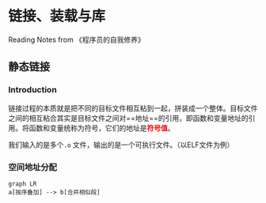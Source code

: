 # 链接、装载与库

Reading Notes from 《程序员的自我修养》



## 静态链接

### Introduction

链接过程的本质就是把不同的目标文件相互粘到一起，拼装成一个整体。目标文件之间的相互粘合其实是目标文件之间对==地址==的引用，即函数和变量地址的引用。将函数和变量统称为符号，它们的地址是<font color = red><B>符号值</B></font>。



我们输入的是多个`.o` 文件，输出的是一个可执行文件。（以ELF文件为例）



### 空间地址分配

```mermaid
graph LR
a[按序叠加] --> b[合并相似段]
```


